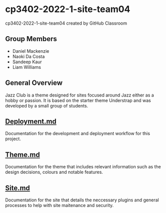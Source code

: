 # cp3402-2022-1-site-team04
cp3402-2022-1-site-team04 created by GitHub Classroom

## Group Members 
- Daniel Mackenzie
- Naoki Da Costa
- Sandeep Kaur
- Liam Williams

## General Overview
Jazz Club is a theme designed for sites focused around Jazz either as a hobby or passion. It is based on the starter theme Understrap and was developed by a small group of students.

## [Deployment.md](deployment.md)
Documentation for the development and deployment workflow for this project.

## [Theme.md](theme.md)
Documentation for the theme that includes relevant information such as the design decisions, colours and notable features.

## [Site.md](site.md)
Documentation for the site that details the neccessary plugins and general processes to help with site maitenance and security.
